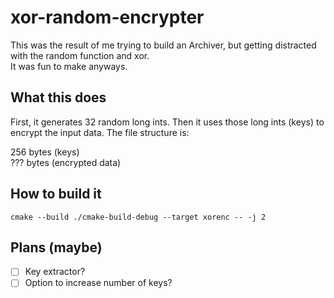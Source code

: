 # xor-random-encrypter
This was the result of me trying to build an Archiver, but getting distracted with the random function and xor.  
It was fun to make anyways.  
## What this does
First, it generates 32 random long ints. Then it uses those long ints (keys) to encrypt the input data. 
The file structure is:

256 bytes (keys)  
??? bytes (encrypted data)

## How to build it
```shell script
cmake --build ./cmake-build-debug --target xorenc -- -j 2
```

## Plans (maybe)
- [ ] Key extractor?
- [ ] Option to increase number of keys?